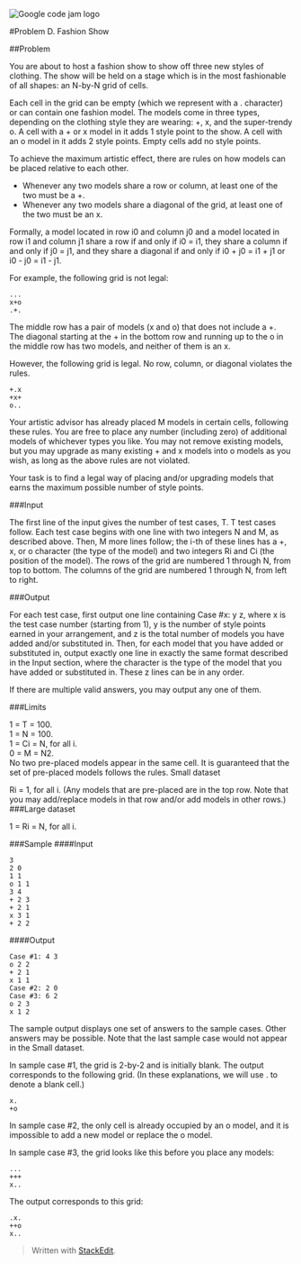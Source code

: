 
![Google code jam logo](https://cswithandroid.withgoogle.com/cj.jpg)

#Problem D. Fashion Show

##Problem
  
You are about to host a fashion show to show off three new styles of clothing. The show will be held on a stage which is in the most fashionable of all shapes: an N-by-N grid of cells.  
  
Each cell in the grid can be empty (which we represent with a . character) or can contain one fashion model. The models come in three types, depending on the clothing style they are wearing: +, x, and the super-trendy o. A cell with a + or x model in it adds 1 style point to the show. A cell with an o model in it adds 2 style points. Empty cells add no style points.  
  
To achieve the maximum artistic effect, there are rules on how models can be placed relative to each other.  
  
 - Whenever any two models share a row or column, at least one of the two must be a +.  
 - Whenever any two models share a diagonal of the grid, at least one of the two must be an x.  
   
Formally, a model located in row i0 and column j0 and a model located in row i1 and column j1 share a row if and only if i0 = i1, they share a column if and only if j0 = j1, and they share a diagonal if and only if i0 + j0 = i1 + j1 or i0 - j0 = i1 - j1.  
  
For example, the following grid is not legal:  

    ...  
    x+o  
    .+.  

The middle row has a pair of models (x and o) that does not include a +. The diagonal starting at the + in the bottom row and running up to the o in the middle row has two models, and neither of them is an x.  
  
However, the following grid is legal. No row, column, or diagonal violates the rules.  

    +.x  
    +x+  
    o..  

Your artistic advisor has already placed M models in certain cells, following these rules. You are free to place any number (including zero) of additional models of whichever types you like. You may not remove existing models, but you may upgrade as many existing + and x models into o models as you wish, as long as the above rules are not violated.  
  
Your task is to find a legal way of placing and/or upgrading models that earns the maximum possible number of style points.  
  
###Input

The first line of the input gives the number of test cases, T. T test cases follow. Each test case begins with one line with two integers N and M, as described above. Then, M more lines follow; the i-th of these lines has a +, x, or o character (the type of the model) and two integers Ri and Ci (the position of the model). The rows of the grid are numbered 1 through N, from top to bottom. The columns of the grid are numbered 1 through N, from left to right.  
  
###Output

For each test case, first output one line containing Case #x: y z, where x is the test case number (starting from 1), y is the number of style points earned in your arrangement, and z is the total number of models you have added and/or substituted in. Then, for each model that you have added or substituted in, output exactly one line in exactly the same format described in the Input section, where the character is the type of the model that you have added or substituted in. These z lines can be in any order.  
  
If there are multiple valid answers, you may output any one of them.   
    
###Limits

1 = T = 100.  
1 = N = 100.  
1 = Ci = N, for all i.  
0 = M = N2.  
No two pre-placed models appear in the same cell.
It is guaranteed that the set of pre-placed models follows the rules.
Small dataset  
  
Ri = 1, for all i. (Any models that are pre-placed are in the top row. Note that you may add/replace models in that row and/or add models in other rows.)  
###Large dataset
  
1 = Ri = N, for all i.  
  
###Sample
####Input  

    3
    2 0
    1 1
    o 1 1
    3 4
    + 2 3
    + 2 1
    x 3 1
    + 2 2 

 
####Output 

    Case #1: 4 3
    o 2 2
    + 2 1
    x 1 1
    Case #2: 2 0
    Case #3: 6 2
    o 2 3
    x 1 2

The sample output displays one set of answers to the sample cases. Other answers may be possible. Note that the last sample case would not appear in the Small dataset.  
  
In sample case #1, the grid is 2-by-2 and is initially blank. The output corresponds to the following grid. (In these explanations, we will use . to denote a blank cell.)  
  

    x.  
    +o  

In sample case #2, the only cell is already occupied by an o model, and it is impossible to add a new model or replace the o model.  
  
In sample case #3, the grid looks like this before you place any models:  
  

    ...  
    +++  
    x..  

The output corresponds to this grid:  
  

    .x.  
    ++o  
    x..  




> Written with [StackEdit](https://stackedit.io/).
